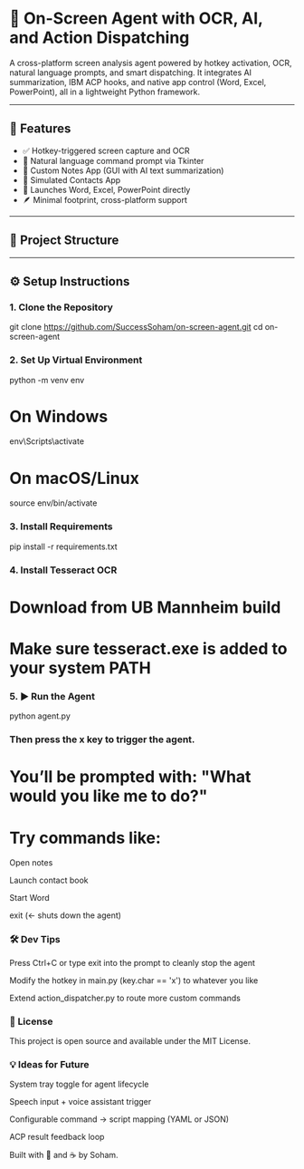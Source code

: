 # 🧠 On-Screen Agent with OCR, AI, and Action Dispatching

A cross-platform screen analysis agent powered by hotkey activation, OCR, natural language prompts, and smart dispatching. It integrates AI summarization, IBM ACP hooks, and native app control (Word, Excel, PowerPoint), all in a lightweight Python framework.

---

## 🚀 Features

- ✅ Hotkey-triggered screen capture and OCR
- 🧠 Natural language command prompt via Tkinter
- 📝 Custom Notes App (GUI with AI text summarization)
- 📇 Simulated Contacts App
- 💼 Launches Word, Excel, PowerPoint directly
- 🪶 Minimal footprint, cross-platform support

---

## 📁 Project Structure


---

## ⚙️ Setup Instructions

### 1. Clone the Repository
git clone https://github.com/SuccessSoham/on-screen-agent.git
cd on-screen-agent

### 2. Set Up Virtual Environment
python -m venv env
# On Windows
env\Scripts\activate
# On macOS/Linux
source env/bin/activate

### 3. Install Requirements
pip install -r requirements.txt

### 4. Install Tesseract OCR
# Download from UB Mannheim build
# Make sure tesseract.exe is added to your system PATH

### 5. ▶️ Run the Agent
python agent.py

### Then press the x key to trigger the agent.

# You’ll be prompted with: "What would you like me to do?"

# Try commands like:

Open notes

Launch contact book

Start Word

exit (← shuts down the agent)

### 🛠️ Dev Tips
Press Ctrl+C or type exit into the prompt to cleanly stop the agent

Modify the hotkey in main.py (key.char == 'x') to whatever you like

Extend action_dispatcher.py to route more custom commands

### 📜 License
This project is open source and available under the MIT License.

### 💡 Ideas for Future
System tray toggle for agent lifecycle

Speech input + voice assistant trigger

Configurable command → script mapping (YAML or JSON)

ACP result feedback loop

Built with 🧠 and ☕ by Soham.
